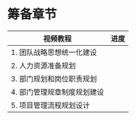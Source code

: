 # 筹备章节

| 视频教程                    | 进度 |
| --------------------------- | ---- |
| 1. 团队战略思想统一化建设   |      |
| 2. 人力资源准备规划         |      |
| 3. 部门规划和岗位职责规划   |      |
| 4. 部门管理规章制度规划建设 |      |
| 5. 项目管理流程规划设计     |      |
